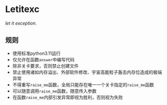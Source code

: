 # Letitexc

*let it exception.*

## 规则

- 使用标准python3.11运行
- 仅允许在函数`answer`中编写代码
- 除非关卡要求，否则禁止创建文件
- 禁止使用诸如内存溢出、外部软件修改、宇宙高能粒子轰击内存位造成的极端异常
- 不得重写`raise_me`函数，全局只能存在唯一一个关卡指定的`raise_me`函数
- 可以随意调用`raise_me`函数，随意传入参数
- 在函数`raise_me`内部引发异常即视为胜利，否则视为失败